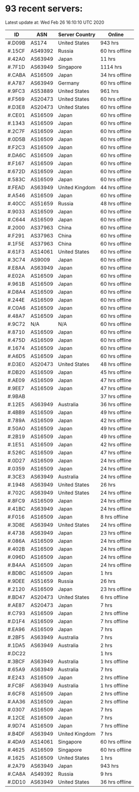 # 93 recent servers:

Latest update at: Wed Feb 26 16:10:10 UTC 2020

| ID | ASN | Server Country | Online |
| -- | --- | -------------- | ------ |
| #.D09B | AS174 | United States | 943 hrs |
| #.15CF | AS49392 | Russia | 60 hrs offline |
| #.42A0 | AS63949 | Japan | 11 hrs |
| #.7F1D | AS63949 | Singapore | 1114 hrs |
| #.CABA | AS16509 | Japan | 34 hrs offline |
| #.A787 | AS63949 | Germany | 60 hrs offline |
| #.9FC3 | AS53889 | United States | 961 hrs |
| #.F569 | AS20473 | United States | 60 hrs offline |
| #.D3E8 | AS20473 | United States | 60 hrs offline |
| #.CE01 | AS16509 | Japan | 60 hrs offline |
| #.1343 | AS16509 | Japan | 60 hrs offline |
| #.2C7F | AS16509 | Japan | 60 hrs offline |
| #.0D5B | AS16509 | Japan | 60 hrs offline |
| #.F2C3 | AS16509 | Japan | 60 hrs offline |
| #.DA6C | AS16509 | Japan | 60 hrs offline |
| #.F167 | AS16509 | Japan | 60 hrs offline |
| #.672D | AS16509 | Japan | 60 hrs offline |
| #.583C | AS16509 | Japan | 60 hrs offline |
| #.FEAD | AS63949 | United Kingdom | 44 hrs offline |
| #.A546 | AS16509 | Japan | 60 hrs offline |
| #.40CC | AS51659 | Russia | 48 hrs offline |
| #.9033 | AS16509 | Japan | 60 hrs offline |
| #.C644 | AS16509 | Japan | 60 hrs offline |
| #.2000 | AS37963 | China | 60 hrs offline |
| #.F291 | AS37963 | China | 60 hrs offline |
| #.1F5E | AS37963 | China | 60 hrs offline |
| #.61F3 | AS14061 | United States | 60 hrs offline |
| #.3C74 | AS9009 | Japan | 60 hrs offline |
| #.E8AA | AS63949 | Japan | 60 hrs offline |
| #.E02A | AS16509 | Japan | 60 hrs offline |
| #.961B | AS16509 | Japan | 60 hrs offline |
| #.D8A4 | AS16509 | Japan | 60 hrs offline |
| #.244E | AS16509 | Japan | 60 hrs offline |
| #.C0A6 | AS16509 | Japan | 60 hrs offline |
| #.48A7 | AS16509 | Japan | 60 hrs offline |
| #.9C72 | N/A | N/A | 60 hrs offline |
| #.8710 | AS16509 | Japan | 60 hrs offline |
| #.475D | AS16509 | Japan | 60 hrs offline |
| #.1674 | AS16509 | Japan | 60 hrs offline |
| #.A6D5 | AS16509 | Japan | 60 hrs offline |
| #.D3E0 | AS20473 | United States | 48 hrs offline |
| #.DB20 | AS16509 | Japan | 45 hrs offline |
| #.AE09 | AS16509 | Japan | 47 hrs offline |
| #.9EE7 | AS16509 | Japan | 47 hrs offline |
| #.9BAB |  |  | 37 hrs offline |
| #.12E5 | AS63949 | Australia | 36 hrs offline |
| #.4BB9 | AS16509 | Japan | 49 hrs offline |
| #.789A | AS16509 | Japan | 42 hrs offline |
| #.50A0 | AS16509 | Japan | 49 hrs offline |
| #.2B19 | AS16509 | Japan | 49 hrs offline |
| #.1E51 | AS16509 | Japan | 42 hrs offline |
| #.526C | AS16509 | Japan | 47 hrs offline |
| #.0D27 | AS16509 | Japan | 24 hrs offline |
| #.0359 | AS16509 | Japan | 24 hrs offline |
| #.3CE3 | AS63949 | Australia | 24 hrs offline |
| #.1948 | AS63949 | United States | 26 hrs |
| #.702C | AS63949 | United States | 24 hrs offline |
| #.8FC9 | AS16509 | Japan | 24 hrs offline |
| #.41BC | AS63949 | Japan | 24 hrs offline |
| #.F016 | AS16509 | Japan | 8 hrs offline |
| #.3D8E | AS63949 | United States | 24 hrs offline |
| #.4738 | AS63949 | Japan | 23 hrs offline |
| #.086A | AS16509 | Japan | 24 hrs offline |
| #.402B | AS16509 | Japan | 24 hrs offline |
| #.096D | AS16509 | Japan | 24 hrs offline |
| #.B4AA | AS16509 | Japan | 24 hrs offline |
| #.BDBC | AS16509 | Japan | 1 hrs |
| #.9DEE | AS51659 | Russia | 26 hrs |
| #.2120 | AS16509 | Japan | 23 hrs offline |
| #.BD47 | AS20473 | United States | 6 hrs offline |
| #.AE87 | AS20473 | Japan | 7 hrs |
| #.C793 | AS16509 | Japan | 2 hrs offline |
| #.D1F4 | AS16509 | Japan | 7 hrs offline |
| #.EA96 | AS16509 | Japan | 7 hrs |
| #.2BF5 | AS63949 | Australia | 7 hrs |
| #.1DA5 | AS63949 | Australia | 2 hrs |
| #.DC22 |  |  | 1 hrs |
| #.3BCF | AS63949 | Australia | 1 hrs offline |
| #.65A9 | AS63949 | Australia | 7 hrs |
| #.E243 | AS16509 | Japan | 2 hrs offline |
| #.FC8F | AS63949 | Australia | 1 hrs offline |
| #.6CF8 | AS16509 | Japan | 2 hrs offline |
| #.AA36 | AS16509 | Japan | 2 hrs offline |
| #.0307 | AS16509 | Japan | 7 hrs |
| #.12CE | AS16509 | Japan | 7 hrs |
| #.9D74 | AS16509 | Japan | 7 hrs offline |
| #.B4DF | AS63949 | United Kingdom | 7 hrs |
| #.4DA9 | AS14061 | Singapore | 60 hrs offline |
| #.4625 | AS16509 | Singapore | 60 hrs offline |
| #.1625 | AS16509 | United States | 1 hrs |
| #.2A79 | AS63949 | Japan | 943 hrs |
| #.CA8A | AS49392 | Russia | 9 hrs |
| #.DD10 | AS63949 | United States | 36 hrs offline |

